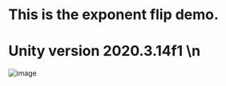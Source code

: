 # This is the exponent flip demo. 
# Unity version 2020.3.14f1 \n
![image](https://user-images.githubusercontent.com/54160011/162770660-0b104f9a-dc80-4790-8a38-f531dec59057.png)
